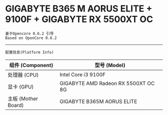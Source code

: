 GIGABYTE B365 M AORUS ELITE + 9100F + GIGABYTE RX 5500XT OC
====
    基于Opencore 0.6.2 引导
    Based on OpenCore 0.6.2
---
    配置信息(Platform Info)
| 组件 (Component)    | 型号 (Model)               |
| ------------------- | -------------------------- |
| 处理器 (CPU)        | Intel Core i3 9100F        |
| 显卡 (GPU)          | GIGABYTE AMD Radeon RX 5500XT OC 8G |
| 主板 (Mother Board) | GIGABYTE B365M AORUS ELITE |
